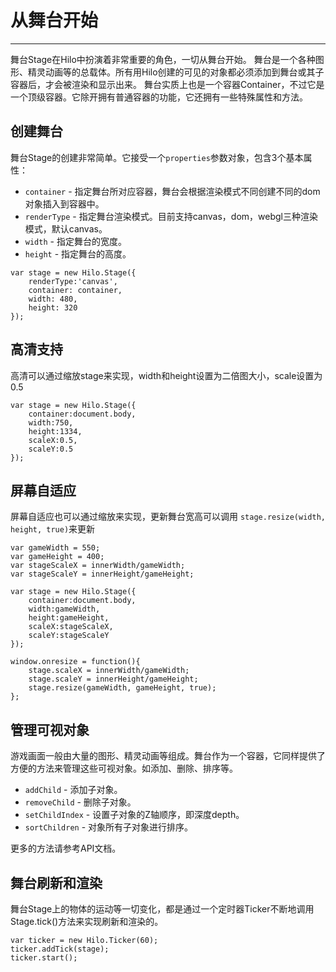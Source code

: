 # 从舞台开始
---

舞台Stage在Hilo中扮演着非常重要的角色，一切从舞台开始。
舞台是一个各种图形、精灵动画等的总载体。所有用Hilo创建的可见的对象都必须添加到舞台或其子容器后，才会被渲染和显示出来。
舞台实质上也是一个容器Container，不过它是一个顶级容器。它除开拥有普通容器的功能，它还拥有一些特殊属性和方法。

## 创建舞台

舞台Stage的创建非常简单。它接受一个`properties`参数对象，包含3个基本属性：

* `container` - 指定舞台所对应容器，舞台会根据渲染模式不同创建不同的dom对象插入到容器中。
* `renderType` - 指定舞台渲染模式。目前支持canvas，dom，webgl三种渲染模式，默认canvas。
* `width` - 指定舞台的宽度。
* `height` - 指定舞台的高度。

```
var stage = new Hilo.Stage({
    renderType:'canvas',
    container: container,
    width: 480,
    height: 320
});
```

## 高清支持

高清可以通过缩放stage来实现，width和height设置为二倍图大小，scale设置为0.5

```
var stage = new Hilo.Stage({
    container:document.body,
    width:750,
    height:1334,
    scaleX:0.5,
    scaleY:0.5
});
```

## 屏幕自适应

屏幕自适应也可以通过缩放来实现，更新舞台宽高可以调用 ```stage.resize(width, height, true)```来更新
```
var gameWidth = 550;
var gameHeight = 400;
var stageScaleX = innerWidth/gameWidth;
var stageScaleY = innerHeight/gameHeight;

var stage = new Hilo.Stage({
    container:document.body,
    width:gameWidth,
    height:gameHeight,
    scaleX:stageScaleX,
    scaleY:stageScaleY
});

window.onresize = function(){
    stage.scaleX = innerWidth/gameWidth;
    stage.scaleY = innerHeight/gameHeight;
    stage.resize(gameWidth, gameHeight, true);
};
```

## 管理可视对象

游戏画面一般由大量的图形、精灵动画等组成。舞台作为一个容器，它同样提供了方便的方法来管理这些可视对象。如添加、删除、排序等。

* `addChild` - 添加子对象。
* `removeChild` - 删除子对象。
* `setChildIndex` - 设置子对象的Z轴顺序，即深度depth。
* `sortChildren` - 对象所有子对象进行排序。

更多的方法请参考API文档。


## 舞台刷新和渲染

舞台Stage上的物体的运动等一切变化，都是通过一个定时器Ticker不断地调用Stage.tick()方法来实现刷新和渲染的。

```
var ticker = new Hilo.Ticker(60);
ticker.addTick(stage);
ticker.start();
```